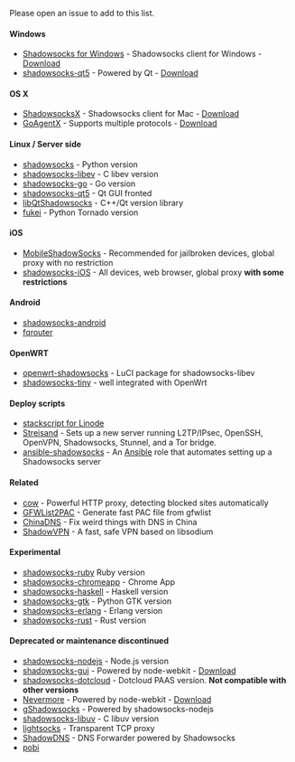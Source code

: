 Please open an issue to add to this list. 

#### Windows

* [Shadowsocks for Windows](https://github.com/shadowsocks/shadowsocks-csharp) - Shadowsocks client for Windows - [Download](https://sourceforge.net/projects/shadowsocksgui/files/dist/)
* [shadowsocks-qt5](https://github.com/librehat/shadowsocks-qt5) - Powered by Qt - [Download](https://github.com/librehat/shadowsocks-qt5/releases)

#### OS X

* [ShadowsocksX](https://github.com/shadowsocks/shadowsocks-iOS/) - Shadowsocks client for Mac - [Download](https://sourceforge.net/projects/shadowsocksgui/files/dist/)
* [GoAgentX](https://github.com/ohdarling/GoAgentX) - Supports multiple protocols - [Download](https://github.com/ohdarling/GoAgentX/releases)

#### Linux / Server side

* [shadowsocks](https://github.com/shadowsocks/shadowsocks) - Python version
* [shadowsocks-libev](https://github.com/shadowsocks/shadowsocks-libev) - C libev version
* [shadowsocks-go](https://github.com/shadowsocks/shadowsocks-go) - Go version
* [shadowsocks-qt5](https://github.com/librehat/shadowsocks-qt5) - Qt GUI fronted
* [libQtShadowsocks](https://github.com/librehat/libQtShadowsocks) - C++/Qt version library
* [fukei](https://github.com/thomashuang/Fukei) - Python Tornado version

#### iOS

* [MobileShadowSocks](https://github.com/linusyang/MobileShadowSocks) - Recommended for jailbroken devices, global proxy with no restriction
* [shadowsocks-iOS](https://github.com/shadowsocks/shadowsocks-iOS) - All devices, web browser, global proxy **with some restrictions**

#### Android

* [shadowsocks-android](https://github.com/shadowsocks/shadowsocks-android)
* [fqrouter](https://github.com/fqrouter/fqrouter)

<a id="server-side"></a>

#### OpenWRT

* [openwrt-shadowsocks](https://github.com/shadowsocks/openwrt-shadowsocks) - LuCI package for shadowsocks-libev
* [shadowsocks-tiny](https://github.com/zhao-gang/shadowsocks-tiny) - well integrated with OpenWrt

#### Deploy scripts

* [stackscript for Linode](https://github.com/shadowsocks/shadowsocks/wiki/Setting-Up-Shadowsocks-on-Linode)
* [Streisand](https://github.com/jlund/streisand) - Sets up a new server running L2TP/IPsec, OpenSSH, OpenVPN, Shadowsocks, Stunnel, and a Tor bridge.
* [ansible-shadowsocks](https://github.com/jlund/ansible-shadowsocks) - An [Ansible](http://www.ansibleworks.com/) role that automates setting up a Shadowsocks server

#### Related

* [cow](https://github.com/cyfdecyf/cow) - Powerful HTTP proxy, detecting blocked sites automatically
* [GFWList2PAC](https://github.com/clowwindy/gfwlist2pac) - Generate fast PAC file from gfwlist
* [ChinaDNS](https://github.com/clowwindy/ChinaDNS) - Fix weird things with DNS in China
* [ShadowVPN](https://github.com/clowwindy/ShadowVPN) - A fast, safe VPN based on libsodium

#### Experimental

* [shadowsocks-ruby](https://github.com/clowwindy/shadowsocks-ruby) Ruby version
* [shadowsocks-chromeapp](https://github.com/clowwindy/shadowsocks-chromeapp) - Chrome App
* [shadowsocks-haskell](https://github.com/rnons/shadowsocks-haskell) - Haskell version
* [shadowsocks-gtk](https://github.com/apporc/shadowsocks-gtk) - Python GTK version
* [shadowsocks-erlang](https://github.com/Yongke/shadowsocks-erlang) - Erlang version
* [shadowsocks-rust](https://github.com/zonyitoo/shadowsocks-rust) - Rust version

#### Deprecated or maintenance discontinued

* [shadowsocks-nodejs](https://github.com/shadowsocks/shadowsocks-nodejs) - Node.js version
* [shadowsocks-gui](https://github.com/shadowsocks/shadowsocks-gui) - Powered by node-webkit - [Download](https://sourceforge.net/projects/shadowsocksgui/files/dist/)
* [shadowsocks-dotcloud](https://github.com/clowwindy/shadowsocks-dotcloud) - Dotcloud PAAS version. **Not compatible with other versions**
* [Nevermore](https://github.com/nihgwu/Nevermore) - Powered by node-webkit - [Download](https://github.com/nihgwu/Nevermore/releases)
* [gShadowsocks](https://github.com/kawaiiushio/gShadowsocks) - Powered by shadowsocks-nodejs
* [shadowsocks-libuv](https://github.com/dndx/shadowsocks-libuv) - C libuv version
* [lightsocks](https://github.com/clowwindy/lightsocks) - Transparent TCP proxy
* [ShadowDNS](https://github.com/clowwindy/ShadowDNS) - DNS Forwarder powered by Shadowsocks
* [pobi](https://github.com/jackyz/pobi)